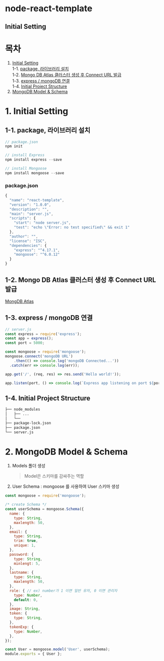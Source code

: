 # node-react-template
## Initial Setting

# 목차
1. [Initial Setting](#1.-Initial-Setting)    
  1-1. [package, 라이브러리 설치](#1-1.-package,-라이브러리-설치)    
  1-2. [Mongo DB Atlas 클러스터 생성 후 Connect URL 발급](#1-2.-Mongo-DB-Atlas-클러스터-생성-후-Connect-URL-발급)    
  1-3. [express / mongoDB 연결](#1-3.-express-/-mongoDB-연결)  
  1-4. [Initial Project Structure](#1-4.-Initial-Project-Structure)   
2. [MongoDB Model & Schema](#2.-MongoDB-Model-&-Schema)

# 1. Initial Setting
## 1-1. package, 라이브러리 설치

```jsx
// package.json
npm init

// install Express
npm install express --save

// install Mongoose 
npm install mongoose --save
```

### package.json
```jsx
{
  "name": "react-template",
  "version": "1.0.0",
  "description": "",
  "main": "server.js",
  "scripts": {
    "start": "node server.js",
    "test": "echo \"Error: no test specified\" && exit 1"
  },
  "author": "",
  "license": "ISC",
  "dependencies": {
    "express": "^4.17.1",
    "mongoose": "^6.0.12"
  }
}
```

## 1-2. Mongo DB Atlas 클러스터 생성 후 Connect URL 발급
[MongDB Atlas](http://www.mongodb.com/)

## 1-3. express / mongoDB 연결

```jsx
// server.js
const express = require('express');
const app = express();
const port = 5000;

const mongoose = require('mongoose');
mongoose.connect('mongoDB URL')
	.then(() => console.log('mongoDB Connected...'))
  .catch(err => console.log(err));

app.get('/', (req, res) => res.send('Hello world!'));

app.listen(port, () => console.log(`Express app listening on port ${port}!`));
```

## 1-4. Initial Project Structure

```bash
├── node_modules
│   ├── ...
│   └── 
├── package-lock.json
├── package.json
└── server.js
```

# 2. MongoDB Model & Schema

1. Models 폴더 생성 
    
    > Model은 스키마를 감싸주는 역할
    > 
2. User Schema 
:  mongoose 를 사용하여 User 스키마 생성

```jsx
const mongoose = require('mongoose');

/* create Schema */
const userSchema = mongoose.Schema({
  name: {
    type: String,
    maxlength: 50,
  },
  email: {
    type: String,
    trim: true,
    unique: 1,
  },
  password: {
    type: String,
    minlengt: 5,
  },
  lastname: {
    type: String,
    maxlength: 50,
  },
  role: { // ex) number가 1 이면 일반 유저, 0 이면 관리자
    type: Number,
    default: 0,
  },
  image: String,
  token: {
    type: String,
  },
  tokenExp: {
    type: Number,
  },
});

const User = mongoose.model('User', userSchema);
module.exports = { User };
```